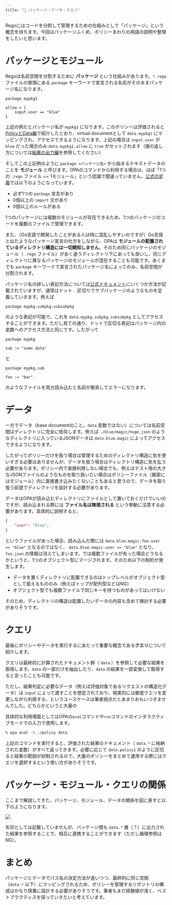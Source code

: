```yaml
---
title: "📝 パッケージ・データ・クエリ"
---
```


Regoにはコードを分割して管理するための仕組みとして「パッケージ」という概念を持ちます。今回はパッケージふくめ、ポリシーまわりの用語の説明や整理をしたいと思います。

# パッケージとモジュール

Regoは名前空間を分割するために **パッケージ** という仕組みがあります。`*.rego` ファイルの冒頭にある `package` キーワードで宣言される名前がそのままパッケージ名になります。

```rego:policy1.rego
package mypkg1

allow = {
    input.user == "blue"
}
```

上記の例だとパッケージ名が `mypkg1` になります。このポリシーは評価されると[PolicyとData編](https://zenn.dev/mizutani/articles/752b9234af7cc8)で紹介したとおり、virtual documentとして `data.mypkg1` にマッピングされ、アクセスできるようになります。上記の場合は `input.user` が `blue` だった場合のみ `data.mypkg1.allow` に `true` がセットされます（値の返し方については[結果の出力編](https://zenn.dev/mizutani/articles/c24085137ca798)を参照してください）

そしてこの上記例のように `package <パッケージ名>` から始まるテキストデータのことを **モジュール** と呼びます。OPAのコマンドから利用する場合は、ほぼ「1つの `.rego` ファイル == 1モジュール」という認識で間違っていません。[公式の定義](https://www.openpolicyagent.org/docs/latest/policy-language/#modules)では以下のようになっています。

- 必ず1つの `package` 宣言があり
- 0個以上の `import` 文があり
- 0個以上のルールがある

1つのパッケージには複数のモジュールが存在できるため、1つのパッケージのコードを複数のファイルで管理できます。

また、（Go言語で開発したことがある人は特に混乱しやすいのですが）Go言語と似たようなパッケージ宣言の仕方をしながら、OPAは **モジュールの配置されているディレクトリ構造には一切関知しません**。そのため同じパッケージのモジュール（ `.rego` ファイル）が全く違うディレクトリ下にあっても良いし、同じディレクトリに異なるパッケージのモジュールが混在することも可能です。あくまでも `package` キーワードで宣言されたパッケージ名によってのみ、名前空間が分割されます。

パッケージ名の詳しい表記方法については[公式ドキュメント](https://www.openpolicyagent.org/docs/latest/policy-language/#packages)にいくつか方法が記載されていますが、通常はドット `.` 区切りでサブパッケージのようなものを定義していきます。例えば

```rego
package mypkg.subpkg.subsubpkg
```

のような表記が可能で、これを `data.mypkg.subpkg.subsubpkg` としてアクセスすることができます。ただし見ての通り、ドットで区切る表記はパッケージ内の変数へのアクセス方法と同じです。したがって

```rego:policy1.rego
package mypkg

sub := "some data"
```

と

```rego:policy2.rego
package mypkg.sub

foo := "bar"
```

のようなファイルを両方読み込むと名前が衝突してエラーになります。

# データ

一方でデータ（base documentのこと。`data` 変数ではない）については名前空間はディレクトリに完全に依存します。例えば `./blue/magic/hoge.json` のようなディレクトリに入っているJSONデータは `data.blue.magic` によってアクセスできるようになります。

したがってポリシーだけを扱う場合は管理するためのディレクトリ構造に気を使いすぎる必要はありませんが、データを扱う場合はディレクトリ構造に気を払う必要があります。ポリシー内で直接利用しない場合でも、例えばテスト用の大きなJSONファイルのようなものを取り扱いたい場合はポリシーファイル（厳密にはモジュール）内に直接書き込みたくないこともあると思うので、データを取り扱う前提でディレクトリを設計する必要があります。

データはOPAが読み込むディレクトリにファイルとして置いておくだけでいいのですが、読み込まれる際には **ファイル名は無視される** という挙動に注意する必要があります。具体的に説明すると、

```json:./blue/magic/foo.json
{
    "user": "blue",
}
```

というファイルがあった場合、読み込んだ際には `data.blue.magic.foo.user == "blue"` となるのではなく、 `data.blue.magic.user == "blue"` となり、`foo.json` の情報は消えてしまいます。では複数ファイルが有った場合どうなるかというと、1つのオブジェクト型にマージされます。そのため以下の制約が発生します。

- データを置くディレクトリに配置できるのはトップレベルがオブジェクト型として扱えるもののみ（例えばトップが配列型などはNG）
- オブジェクト型でも複数ファイルで同じキーを持つものがあってはいけない

そのため、ディレクトリの構造は配置したいデータの内容も含めて検討する必要がありそうです。

# クエリ

最後にポリシーやデータを実行するにあたって重要な概念である**クエリ**について紹介します。

クエリは最終的に計算されたドキュメント群（ `data` ）を参照して必要な結果を取得します。`data` の一部だけを抽出したり、`data` の結果を一部変換して取得すると言ったことも可能です。

ただし、結果判定に必要なデータ（例えば評価対象であるリクエストの構造化データ）は `input` によって渡すことを想定されており、現実的には都度クエリを変更しながら利用する、というユースケースは筆者視点だとあまりおもいつきませんでした。どちらかというと大量の

具体的な利用場面としてはOPAの`eval`コマンドや`run`コマンドのインタラクティブモードでの入力で使用します。

```bash
% opa eval -b ./policy data
```

上記のコマンドを実行すると、評価された結果のドキュメント（ `data.*` に格納された変数）がすべて返ってきます。必要に応じて `data.policy1` のように区切ると結果の範囲が抑制されるので、大量のポリシーをまとめて運用する際にはクエリを選択するという使い方がありそうです。

# パッケージ・モジュール・クエリの関係

ここまで解説してきた、パッケージ、モジュール、データの関係を図に表すと以下のようになります。

![](https://storage.googleapis.com/zenn-user-upload/6eaccc2e84ad-20211205.jpg)

矢印としては記載していませんが、パッケージ間も `data.*` 層（？）に出力された結果を参照することで、相互に連携することができます（ただし循環参照はNG）。

# まとめ

パッケージとデータでパス名の決定方法が違いつつ、最終的に同じ空間（`data.*` 以下）にマッピングされるため、ポリシーを管理するリポジトリの構成はかなり慎重に設計する必要がありそうです。筆者もまだ経験値が浅く、ベストプラクティスを探っていきたいと考えています。

